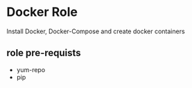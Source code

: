 # Docker Role

Install Docker, Docker-Compose and create docker containers


## role pre-requists

- yum-repo
- pip
